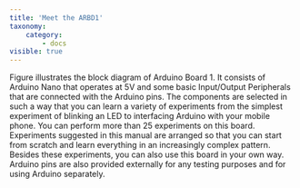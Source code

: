 ```yaml
---
title: 'Meet the ARBD1'
taxonomy:
    category:
        - docs
visible: true
---
```


Figure illustrates the block diagram of Arduino Board 1. It consists of Arduino Nano that operates at 5V and some basic Input/Output Peripherals that are connected with the  Arduino pins. The components are selected in such a way that you can learn a variety of experiments from the simplest experiment of blinking an LED to interfacing Arduino with your mobile phone. You can perform more than 25 experiments on this board. Experiments suggested in this manual are arranged so that you can start from scratch and learn everything in an increasingly complex pattern. Besides these experiments, you can also use this board in your own way. Arduino pins are also provided externally for any testing purposes and for using Arduino separately.  